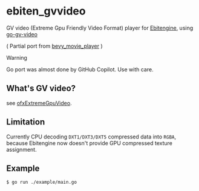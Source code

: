 # ebiten_gvvideo

GV video (Extreme Gpu Friendly Video Format) player for [Ebitengine](https://ebitengine.org/), using [go-gv-video](https://github.com/funatsufumiya/go-gv-video)

( Partial port from [bevy_movie_player](https://github.com/funatsufumiya/bevy_movie_player) )

> [!WARNING]
> Go port was almost done by GitHub Copilot. Use with care.

## What's GV video?

see [ofxExtremeGpuVideo](https://github.com/Ushio/ofxExtremeGpuVideo).

## Limitation

Currently CPU decoding `DXT1/DXT3/DXT5` compressed data into `RGBA`, because Ebitengine now doesn't provide GPU compressed texture assignment.

## Example

```bash
$ go run ./example/main.go
```
